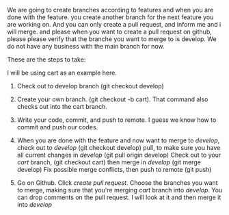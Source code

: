 We are going to create branches according to features and when you are done with the feature. you create another branch for the next feature you are working on. And you can only create a pull request, and inform me and i will merge. and please when you want to create a pull request on github, please please verify that the branche you want to merge to is develop. We do not have any business with the main branch for now.

These are the steps to take:

I will be using cart as an example here.

1. Check out to develop branch (git checkout develop)

2. Create your own branch. (git checkout -b cart). That command also checks out into the cart branch.

3. Write your code, commit, and push to remote. I guess we know how to commit and push our codes.

4. When you are done with the feature and now want to merge to _develop_,
   check out to _develop_ (git checkout develop)
   pull, to make sure you have all current changes in _develop_ (git pull origin develop)
   Check out to your _cart_ branch, (git checkout cart)
   then merge in _develop_ (git merge develop)
   Fix possible merge conflicts, then push to remote (git push)

5. Go on Github. Click _create pull request_. Choose the branches you want to merge, making sure that you're merging _cart_ branch into _develop_. You can drop comments on the pull request. I will look at it and then merge it into _develop_
